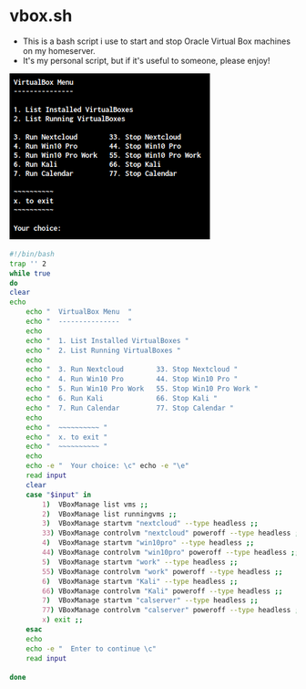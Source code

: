 # vbox.sh

- This is a bash script i use to start and stop Oracle Virtual Box machines on my homeserver.
- It's my personal script, but if it's useful to someone, please enjoy!

![vbox](https://github.com/tommyh1/vbox.sh/blob/346191806befeb7017896e585bd3632a9a534c29/vbox.png)



```bash
#!/bin/bash
trap '' 2
while true
do
clear
echo   
    echo "  VirtualBox Menu  "
    echo "  ---------------  "
    echo 
    echo "  1. List Installed VirtualBoxes "
    echo "  2. List Running VirtualBoxes "
    echo
    echo "  3. Run Nextcloud        33. Stop Nextcloud "
    echo "  4. Run Win10 Pro        44. Stop Win10 Pro "
    echo "  5. Run Win10 Pro Work   55. Stop Win10 Pro Work "
    echo "  6. Run Kali             66. Stop Kali "
    echo "  7. Run Calendar         77. Stop Calendar "
    echo
    echo "  ~~~~~~~~~~ "
    echo "  x. to exit "
    echo "  ~~~~~~~~~~ "
    echo
    echo -e "  Your choice: \c" echo -e "\e"
    read input
    clear
    case "$input" in
        1)  VBoxManage list vms ;;
        2)  VBoxManage list runningvms ;;
        3)  VBoxManage startvm "nextcloud" --type headless ;;
        33) VBoxManage controlvm "nextcloud" poweroff --type headless ;;
        4)  VBoxManage startvm "win10pro" --type headless ;;
        44) VBoxManage controlvm "win10pro" poweroff --type headless ;;
        5)  VBoxManage startvm "work" --type headless ;;
        55) VBoxManage controlvm "work" poweroff --type headless ;;
        6)  VBoxManage startvm "Kali" --type headless ;;
        66) VBoxManage controlvm "Kali" poweroff --type headless ;;
        7)  VBoxManage startvm "calserver" --type headless ;;
        77) VBoxManage controlvm "calserver" poweroff --type headless ;;
        x) exit ;;
    esac
    echo
    echo -e "  Enter to continue \c"
    read input

done

```
